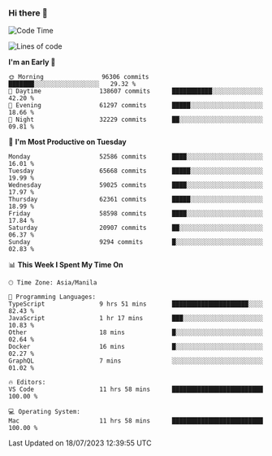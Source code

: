 ### Hi there 👋

<!--START_SECTION:waka-->
![Code Time](http://img.shields.io/badge/Code%20Time-4%2C162%20hrs%2030%20mins-blue)

![Lines of code](https://img.shields.io/badge/From%20Hello%20World%20I%27ve%20Written-117.7%20million%20lines%20of%20code-blue)

**I'm an Early 🐤** 

```text
🌞 Morning                96306 commits       ███████░░░░░░░░░░░░░░░░░░   29.32 % 
🌆 Daytime                138607 commits      ███████████░░░░░░░░░░░░░░   42.20 % 
🌃 Evening                61297 commits       █████░░░░░░░░░░░░░░░░░░░░   18.66 % 
🌙 Night                  32229 commits       ██░░░░░░░░░░░░░░░░░░░░░░░   09.81 % 
```
📅 **I'm Most Productive on Tuesday** 

```text
Monday                   52586 commits       ████░░░░░░░░░░░░░░░░░░░░░   16.01 % 
Tuesday                  65668 commits       █████░░░░░░░░░░░░░░░░░░░░   19.99 % 
Wednesday                59025 commits       ████░░░░░░░░░░░░░░░░░░░░░   17.97 % 
Thursday                 62361 commits       █████░░░░░░░░░░░░░░░░░░░░   18.99 % 
Friday                   58598 commits       ████░░░░░░░░░░░░░░░░░░░░░   17.84 % 
Saturday                 20907 commits       ██░░░░░░░░░░░░░░░░░░░░░░░   06.37 % 
Sunday                   9294 commits        █░░░░░░░░░░░░░░░░░░░░░░░░   02.83 % 
```


📊 **This Week I Spent My Time On** 

```text
🕑︎ Time Zone: Asia/Manila

💬 Programming Languages: 
TypeScript               9 hrs 51 mins       █████████████████████░░░░   82.43 % 
JavaScript               1 hr 17 mins        ███░░░░░░░░░░░░░░░░░░░░░░   10.83 % 
Other                    18 mins             █░░░░░░░░░░░░░░░░░░░░░░░░   02.64 % 
Docker                   16 mins             █░░░░░░░░░░░░░░░░░░░░░░░░   02.27 % 
GraphQL                  7 mins              ░░░░░░░░░░░░░░░░░░░░░░░░░   01.02 % 

🔥 Editors: 
VS Code                  11 hrs 58 mins      █████████████████████████   100.00 % 

💻 Operating System: 
Mac                      11 hrs 58 mins      █████████████████████████   100.00 % 
```


 Last Updated on 18/07/2023 12:39:55 UTC
<!--END_SECTION:waka-->


<!--
**rad182/rad182** is a ✨ _special_ ✨ repository because its `README.md` (this file) appears on your GitHub profile.

Here are some ideas to get you started:

- 🔭 I’m currently working on ...
- 🌱 I’m currently learning ...
- 👯 I’m looking to collaborate on ...
- 🤔 I’m looking for help with ...
- 💬 Ask me about ...
- 📫 How to reach me: ...
- 😄 Pronouns: ...
- ⚡ Fun fact: ...
-->
